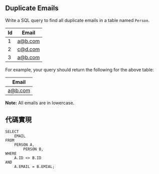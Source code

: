 ## Duplicate Emails

Write a SQL query to find all duplicate emails in a table named ``Person``.

| Id | Email |
| -- | ----- |
| 1  | a@b.com |
| 2  | c@d.com |
| 3  | a@b.com |

For example, your query should return the following for the above table:

| Email |
| ----- |
| a@b.com |

**Note:** All emails are in lowercase.

## 代碼實現

```
SELECT 
    EMAIL
FROM 
    PERSON A, 
		PERSON B, 
WHERE 
    A.ID <> B.ID 
AND
    A.EMAIL = B.EMIAL;
```
